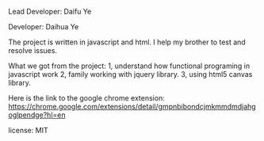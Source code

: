 Lead Developer: Daifu Ye

Developer: Daihua Ye

The project is written in javascript and html. I help my brother to test and resolve issues.

What we got from the project: 
1, understand how functional programing in javascript work
2, family working with jquery library.
3, using html5 canvas library.


Here is the link to the google chrome extension: 
https://chrome.google.com/extensions/detail/gmpnbibondcjmkmmdmdjahgoglpendge?hl=en

license: MIT
